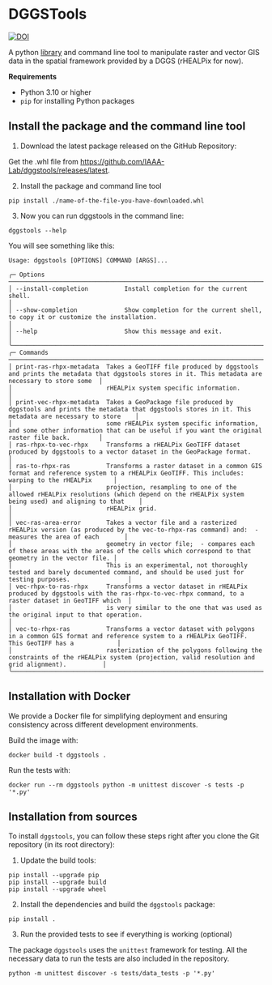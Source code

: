 # DGGSTools

[![DOI](https://zenodo.org/badge/DOI/10.5281/zenodo.10659071.svg)](https://doi.org/10.5281/zenodo.10659071)

A python [library](https://www.iaaa.es/dggstools/dggstools.html) and command line tool to manipulate raster and vector GIS data in the spatial framework provided by 
a DGGS (rHEALPix for now).

**Requirements**
- Python 3.10 or higher
- `pip` for installing Python packages

## Install the package and the command line tool
1. Download the latest package released on the GitHub Repository:

Get the .whl file from <https://github.com/IAAA-Lab/dggstools/releases/latest>.

2. Install the package and command line tool

```
pip install ./name-of-the-file-you-have-downloaded.whl
```

3. Now you can run dggstools in the command line:

```
dggstools --help
```

You will see something like this:

```
Usage: dggstools [OPTIONS] COMMAND [ARGS]...                                                                                                                          
                                                                                                                                                                       
╭─ Options ───────────────────────────────────────────────────────────────────────────────────────────────────────────────────────────────────────────────────────────╮
│ --install-completion          Install completion for the current shell.                                                                                             │
│ --show-completion             Show completion for the current shell, to copy it or customize the installation.                                                      │
│ --help                        Show this message and exit.                                                                                                           │
╰─────────────────────────────────────────────────────────────────────────────────────────────────────────────────────────────────────────────────────────────────────╯
╭─ Commands ──────────────────────────────────────────────────────────────────────────────────────────────────────────────────────────────────────────────────────────╮
│ print-ras-rhpx-metadata  Takes a GeoTIFF file produced by dggstools and prints the metadata that dggstools stores in it. This metadata are necessary to store some  │
│                          rHEALPix system specific information.                                                                                                      │
│ print-vec-rhpx-metadata  Takes a GeoPackage file produced by dggstools and prints the metadata that dggstools stores in it. This metadata are necessary to store    │
│                          some rHEALPix system specific information, and some other information that can be useful if you want the original raster file back.        │
│ ras-rhpx-to-vec-rhpx     Transforms a rHEALPix GeoTIFF dataset produced by dggstools to a vector dataset in the GeoPackage format.                                  │
│ ras-to-rhpx-ras          Transforms a raster dataset in a common GIS format and reference system to a rHEALPix GeoTIFF. This includes: warping to the rHEALPix      │
│                          projection, resampling to one of the allowed rHEALPix resolutions (which depend on the rHEALPix system being used) and aligning to that    │
│                          rHEALPix grid.                                                                                                                             │
│ vec-ras-area-error       Takes a vector file and a rasterized rHEALPix version (as produced by the vec-to-rhpx-ras command) and:  - measures the area of each       │
│                          geometry in vector file;  - compares each of these areas with the areas of the cells which correspond to that geometry in the vector file. │
│                          This is an experimental, not thoroughly tested and barely documented command, and should be used just for testing purposes.                │
│ vec-rhpx-to-ras-rhpx     Transforms a vector dataset in rHEALPix produced by dggstools with the ras-rhpx-to-vec-rhpx command, to a raster dataset in GeoTIFF which  │
│                          is very similar to the one that was used as the original input to that operation.                                                          │
│ vec-to-rhpx-ras          Transforms a vector dataset with polygons in a common GIS format and reference system to a rHEALPix GeoTIFF. This GeoTIFF has a            │
│                          rasterization of the polygons following the constraints of the rHEALPix system (projection, valid resolution and grid alignment).          │
╰─────────────────────────────────────────────────────────────────────────────────────────────────────────────────────────────────────────────────────────────────────╯ 
```


## Installation with Docker
We provide a Docker file for simplifying deployment and ensuring consistency across different development environments.

Build the image with:

```
docker build -t dggstools .
```

Run the tests with:

```
docker run --rm dggstools python -m unittest discover -s tests -p '*.py'
```

## Installation from sources 

To install `dggstools`, you can follow these steps right after you clone the Git repository (in its root directory):

1. Update the build tools:

```
pip install --upgrade pip          
pip install --upgrade build
pip install --upgrade wheel
```

2. Install the dependencies and build the `dggstools` package:

```
pip install .
```

3. Run the provided tests to see if everything is working (optional)

The package `dggstools` uses the `unittest` framework for testing. All the necessary data to run the tests are also included in the 
repository.

```
python -m unittest discover -s tests/data_tests -p '*.py'
```
